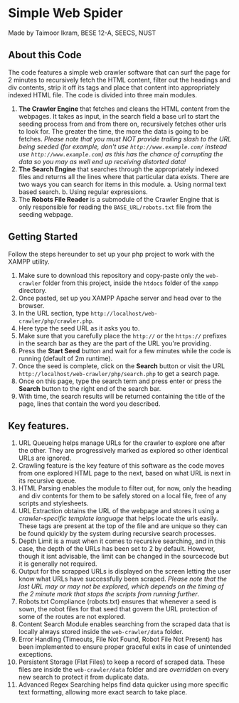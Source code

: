 # Simple Web Spider
Made by Taimoor Ikram, BESE 12-A, SEECS, NUST
## About this Code
The code features a simple web crawler software that can surf the page for 2 minutes to recursively fetch the HTML content, filter out the headings and div contents, strip it off its tags and place that content into appropriately indexed HTML file. The code is divided into three main modules.
1. **The Crawler Engine** that fetches and cleans the HTML content from the webpages. It takes as input, in the search field a base url to start the seeding process from and from there on, recursively fetches other urls to look for. The greater the time, the more the data is going to be fetches. *Please note that you must NOT provide trailing slash to the URL being seeded (for example, don't use ```http://www.example.com/``` instead use ```http://www.example.com```) as this has the chance of corrupting the data so you may as well end up receiving distorted data!*
2. **The Search Engine** that searches through the appropriately indexed files and returns all the lines where that particular data exists. There are two ways you can search for items in this module.
   a. Using normal text based search.
   b. Using regular expressions.
3. The **Robots File Reader** is a submodule of the Crawler Engine that is only responsible for reading the ```BASE_URL/robots.txt``` file from the seeding webpage.

## Getting Started
Follow the steps hereunder to set up your php project to work with the XAMPP utility.
1. Make sure to download this repository and copy-paste only the ```web-crawler``` folder from this project, inside the ```htdocs``` folder of the ```xampp``` directory.
2. Once pasted, set up you XAMPP Apache server and head over to the browser.
3. In the URL section, type ```http://localhost/web-crawler/php/crawler.php```.
4. Here type the seed URL as it asks you to.
5. Make sure that you carefully place the ```http://``` or the ```https://``` prefixes in the search bar as they are the part of the URL you're providing.
6. Press the **Start Seed** button and wait for a few minutes while the code is running (default of 2m runtime).
7. Once the seed is complete, click on the **Search** button or visit the URL ```http://localhost/web-crawler/php/search.php``` to get a search page.
8. Once on this page, type the search term and press enter or press the **Search** button to the right end of the search bar.
9. With time, the search results will be returned containing the title of the page, lines that contain the word you described.

## Key features.
1. URL Queueing helps manage URLs for the crawler to explore one after the other. They are progressively marked as explored so other identical URLs are ignored.
2. Crawling feature is the key feature of this software as the code moves from one explored HTML page to the next, based on what URL is next in its recursive queue.
3. HTML Parsing enables the module to filter out, for now, only the heading and div contents for them to be safely stored on a local file, free of any scripts and stylesheets.
4. URL Extraction obtains the URL of the webpage and stores it using a *crawler-specific template language* that helps locate the urls easily. These tags are present at the top of the file and are unique so they can be found quickly by the system during recursive search processes.
5. Depth Limit is a must when it comes to recursive searching, and in this case, the depth of the URLs has been set to 2 by default. However, though it isnt advisable, the limit can be changed in the sourcecode but it is generally not required.
6. Output for the scrapped URLs is displayed on the screen letting the user know what URLs have successfully been scraped. *Please note that the last URL may or may not be explored, which depends on the timing of the 2 minute mark that stops the scripts from running further*. 
7. Robots.txt Compliance (robots.txt) ensures that whenever a seed is sown, the robot files for that seed that govern the URL protection of some of the routes are not explored.
8. Content Search Module enables searching from the scraped data that is locally always stored inside the ```web-crawler/data``` folder.
9. Error Handling (Timeouts, File Not Found, Robot File Not Present) has been implemented to ensure proper graceful exits in case of unintended exceptions.
10. Persistent Storage (Flat Files) to keep a record of scraped data. These files are inside the ```web-crawler/data``` folder and are *overridden* on every new search to protect it from duplicate data.
11. Advanced Regex Searching helps find data quicker using more specific text formatting, allowing more exact search to take place.
